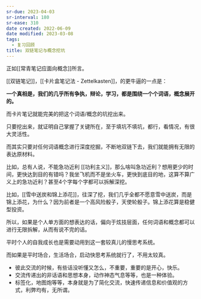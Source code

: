 ```yaml
---
sr-due: 2023-04-03
sr-interval: 180
sr-ease: 310
date created: 2022-06-09
date modified: 2023-03-08
tags:
  - 复习回顾
title: 双链笔记与概念挖坑
---
```


正如[[常青笔记应面向概念]]所言。

[[双链笔记]]，[[卡片盒笔记法 - Zettelkasten]]，的更牛逼的一点是：

**一个真相是，我们的几乎所有争执，辩论，学习，都是围绕一个个词语，概念展开的。**

而卡片笔记就能完美的把这个词语/概念的坑挖出来。

只要挖出来，就证明自己掌握了关键所在，至于填坑不填坑，都行，看情况，有很大灵活性。

而其实只要对任何词语概念进行深度挖掘，不断地双链下去，我们就能拥有无限的表达原材料。

比如，总有人说，不能急功近利 [[功利主义]]，那么啥叫急功近利？想用更少的时间，更快达到目的有错吗？我坐飞机而不是坐火车，更快到底目的地，这算不算广义上的急功近利？甚至4个字每个字都可以拆解深挖。

比如，[[雪中送炭和锦上添花]]，往深了挖，我们几乎全都不愿意雪中送炭，而是锦上添花，为什么？因为前者是一个高风险骰子，天使轮骰子。锦上添花算是稳健型投资。

所以，如果是个人单方面的想表达的话，偏向于炫技层面，任何词语和概念都可以进行无限拆解，从而有说不完的话。

平时个人的自我成长也是需要动用到这一套较真儿的慢思考系统。

而如果是平时场合，生活场合，启动快思考系统就行了，不用太较真。

- 彼此交流的时候，有些话没听懂又怎么，不重要，重要的是开心，快乐。
- 交流传递出的非话语和思想本身，动作神态气息等等，也是一种体验。
- 标签化，地图炮等等，本身就是为了简化交流，快速传递信息和价值观的方式，利弊均有，无所谓。
